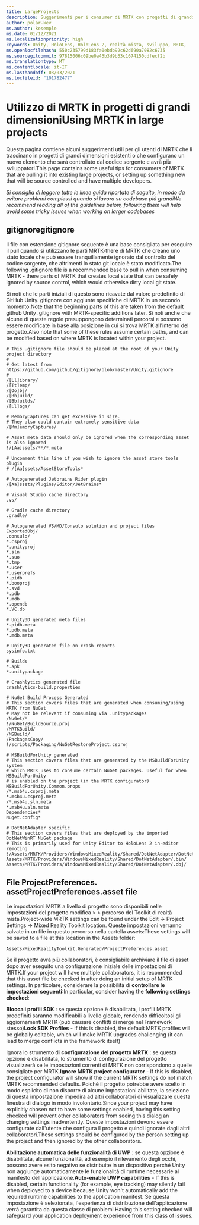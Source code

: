 ```yaml
---
title: LargeProjects
description: Suggerimenti per i consumer di MRTK con progetti di grandi dimensioni.
author: polar-kev
ms.author: kesemple
ms.date: 01/12/2021
ms.localizationpriority: high
keywords: Unity, HoloLens, HoloLens 2, realtà mista, sviluppo, MRTK,
ms.openlocfilehash: 550c235799d183fa0ebdb92c62d690a7082c6735
ms.sourcegitcommit: 97815006c09be0a43b3d9b33c1674150cdfecf2b
ms.translationtype: MT
ms.contentlocale: it-IT
ms.lasthandoff: 03/03/2021
ms.locfileid: "101782477"
---
```

# <a name="using-mrtk-in-large-projects"></a><span data-ttu-id="e2a73-104">Utilizzo di MRTK in progetti di grandi dimensioni</span><span class="sxs-lookup"><span data-stu-id="e2a73-104">Using MRTK in large projects</span></span>

<span data-ttu-id="e2a73-105">Questa pagina contiene alcuni suggerimenti utili per gli utenti di MRTK che li trascinano in progetti di grandi dimensioni esistenti o che configurano un nuovo elemento che sarà controllato dal codice sorgente e avrà più sviluppatori.</span><span class="sxs-lookup"><span data-stu-id="e2a73-105">This page contains some useful tips for consumers of MRTK that are pulling it into existing large projects, or setting up something new that will be source controlled and have multiple developers.</span></span>

<span data-ttu-id="e2a73-106">*Si consiglia di leggere tutte le linee guida riportate di seguito, in modo da evitare problemi complessi quando si lavora su codebase più grandi*</span><span class="sxs-lookup"><span data-stu-id="e2a73-106">*We recommend reading all of the guidelines below, following them will help avoid some tricky issues when working on larger codebases*</span></span>

## <a name="gitignore"></a><span data-ttu-id="e2a73-107">gitignore</span><span class="sxs-lookup"><span data-stu-id="e2a73-107">gitignore</span></span>

<span data-ttu-id="e2a73-108">Il file con estensione gitignore seguente è una base consigliata per eseguire il pull quando si utilizzano le parti MRTK-there di MRTK che creano uno stato locale che può essere tranquillamente ignorato dal controllo del codice sorgente, che altrimenti lo stato git locale è stato modificato.</span><span class="sxs-lookup"><span data-stu-id="e2a73-108">The following .gitignore file is a recommended base to pull in when consuming MRTK - there parts of MRTK that creates local state that can be safely ignored by source control, which would otherwise dirty local git state.</span></span>

<span data-ttu-id="e2a73-109">Si noti che le parti iniziali di questo sono ricavate dal valore predefinito di GitHub Unity. gitignore con aggiunte specifiche di MRTK in un secondo momento.</span><span class="sxs-lookup"><span data-stu-id="e2a73-109">Note that the beginning parts of this are taken from the default github Unity .gitignore with MRTK-specific additions later.</span></span> <span data-ttu-id="e2a73-110">Si noti anche che alcune di queste regole presuppongono determinati percorsi e possono essere modificate in base alla posizione in cui si trova MRTK all'interno del progetto.</span><span class="sxs-lookup"><span data-stu-id="e2a73-110">Also note that some of these rules assume certain paths, and can be modified based on where MRTK is located within your project.</span></span>

```
# This .gitignore file should be placed at the root of your Unity project directory
#
# Get latest from https://github.com/github/gitignore/blob/master/Unity.gitignore
#
/[Ll]ibrary/
/[Tt]emp/
/[Oo]bj/
/[Bb]uild/
/[Bb]uilds/
/[Ll]ogs/

# MemoryCaptures can get excessive in size.
# They also could contain extremely sensitive data
/[Mm]emoryCaptures/

# Asset meta data should only be ignored when the corresponding asset is also ignored
!/[Aa]ssets/**/*.meta

# Uncomment this line if you wish to ignore the asset store tools plugin
# /[Aa]ssets/AssetStoreTools*

# Autogenerated Jetbrains Rider plugin
/[Aa]ssets/Plugins/Editor/JetBrains*

# Visual Studio cache directory
.vs/

# Gradle cache directory
.gradle/

# Autogenerated VS/MD/Consulo solution and project files
ExportedObj/
.consulo/
*.csproj
*.unityproj
*.sln
*.suo
*.tmp
*.user
*.userprefs
*.pidb
*.booproj
*.svd
*.pdb
*.mdb
*.opendb
*.VC.db

# Unity3D generated meta files
*.pidb.meta
*.pdb.meta
*.mdb.meta

# Unity3D generated file on crash reports
sysinfo.txt

# Builds
*.apk
*.unitypackage

# Crashlytics generated file
crashlytics-build.properties

# NuGet Build Process Generated
# This section covers files that are generated when consuming/using MRTK from NuGet
# May not be relevant if consuming via .unitypackages
/NuGet/*
!/NuGet/BuildSource.proj
/MRTKBuild/
/MSBuild/
/PackagesCopy/
!/scripts/Packaging/NuGetRestoreProject.csproj

# MSBuildForUnity generated
# This section covers files that are generated by the MSBuildForUnity system
# which MRTK uses to consume certain NuGet packages. Useful for when MSBuildForUnity
# is enabled on the project (in the MRTK configurator)
MSBuildForUnity.Common.props
/*.msb4u.csproj.meta
*.msb4u.csproj.meta
/*.msb4u.sln.meta
*.msb4u.sln.meta
Dependencies*
Nuget.config*

# DotNetAdapter specific
# This section covers files that are deployed by the imported DotNetWinRT NuGet package
# This is primarily used for Unity Editor to HoloLens 2 in-editor remoting
!/Assets/MRTK/Providers/WindowsMixedReality/Shared/DotNetAdapter/DotNetAdapter.csproj*
Assets/MRTK/Providers/WindowsMixedReality/Shared/DotNetAdapter/.bin/
Assets/MRTK/Providers/WindowsMixedReality/Shared/DotNetAdapter/.obj/
```

## <a name="projectpreferencesasset-file"></a><span data-ttu-id="e2a73-111">File ProjectPreferences. asset</span><span class="sxs-lookup"><span data-stu-id="e2a73-111">ProjectPreferences.asset file</span></span>

<span data-ttu-id="e2a73-112">Le impostazioni MRTK a livello di progetto sono disponibili nelle impostazioni del progetto modifica > > percorso del Toolkit di realtà mista.</span><span class="sxs-lookup"><span data-stu-id="e2a73-112">Project-wide MRTK settings can be found under the Edit -> Project Settings -> Mixed Reality Toolkit location.</span></span> <span data-ttu-id="e2a73-113">Queste impostazioni verranno salvate in un file in questo percorso nella cartella assets:</span><span class="sxs-lookup"><span data-stu-id="e2a73-113">These settings will be saved to a file at this location in the Assets folder:</span></span>

```
Assets/MixedRealityToolkit.Generated/ProjectPreferences.asset
```

<span data-ttu-id="e2a73-114">Se il progetto avrà più collaboratori, è consigliabile archiviare il file di asset dopo aver eseguito una configurazione iniziale delle impostazioni di MRTK.</span><span class="sxs-lookup"><span data-stu-id="e2a73-114">If your project will have multiple collaborators, it is recommended that this asset file be checked in after doing an initial setup of MRTK settings.</span></span> <span data-ttu-id="e2a73-115">In particolare, considerare la possibilità di **controllare le impostazioni seguenti**:</span><span class="sxs-lookup"><span data-stu-id="e2a73-115">In particular, consider having the **following settings checked**:</span></span>

<span data-ttu-id="e2a73-116">**Blocca i profili SDK** : se questa opzione è disabilitata, i profili MRTK predefiniti saranno modificabili a livello globale, rendendo difficoltosi gli aggiornamenti MRTK (può causare conflitti di merge nel Framework stesso)</span><span class="sxs-lookup"><span data-stu-id="e2a73-116">**Lock SDK Profiles** - If this is disabled, the default MRTK profiles will be globally editable, which will make MRTK upgrades challenging (it can lead to merge conflicts in the framework itself)</span></span>

<span data-ttu-id="e2a73-117">Ignora lo strumento di **configurazione del progetto MRTK** : se questa opzione è disabilitata, lo strumento di configurazione del progetto visualizzerà se le impostazioni correnti di MRTK non corrispondono a quelle consigliate per MRTK.</span><span class="sxs-lookup"><span data-stu-id="e2a73-117">**Ignore MRTK project configurator** - If this is disabled, the project configurator will show if the current MRTK settings do not match MRTK recommended defaults.</span></span> <span data-ttu-id="e2a73-118">Poiché il progetto potrebbe avere scelto in modo esplicito di non disporre di alcune impostazioni abilitate, la selezione di questa impostazione impedirà ad altri collaboratori di visualizzare questa finestra di dialogo in modo involontario.</span><span class="sxs-lookup"><span data-stu-id="e2a73-118">Since your project may have explicitly chosen not to have some settings enabled, having this setting checked will prevent other collaborators from seeing this dialog an changing settings inadvertently.</span></span> <span data-ttu-id="e2a73-119">Queste impostazioni devono essere configurate dall'utente che configura il progetto e quindi ignorate dagli altri collaboratori.</span><span class="sxs-lookup"><span data-stu-id="e2a73-119">These settings should be configured by the person setting up the project and then ignored by the other collaborators.</span></span>

<span data-ttu-id="e2a73-120">**Abilitazione automatica delle funzionalità di UWP** : se questa opzione è disabilitata, alcune funzionalità, ad esempio il rilevamento degli occhi, possono avere esito negativo se distribuite in un dispositivo perché Unity non aggiunge automaticamente le funzionalità di runtime necessarie al manifesto dell'applicazione.</span><span class="sxs-lookup"><span data-stu-id="e2a73-120">**Auto-enable UWP capabilities** - If this is disabled, certain functionality (for example, eye tracking) may silently fail when deployed to a device because Unity won't automatically add the required runtime capabilities to the application manifest.</span></span> <span data-ttu-id="e2a73-121">Se questa impostazione è selezionata, l'esperienza di distribuzione dell'applicazione verrà garantita da questa classe di problemi.</span><span class="sxs-lookup"><span data-stu-id="e2a73-121">Having this setting checked will safeguard your application deployment experience from this class of issues.</span></span>
